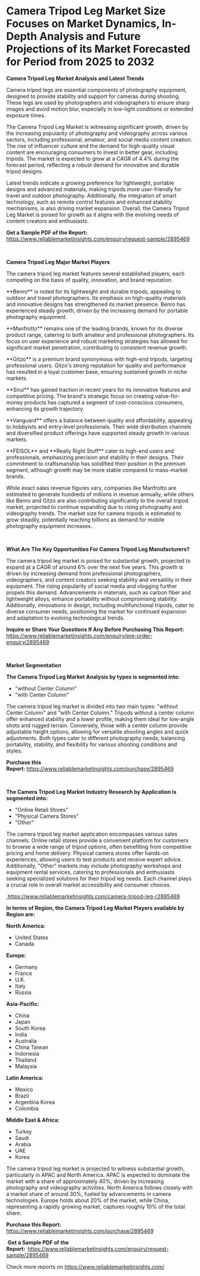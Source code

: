 <p><h1>Camera Tripod Leg Market Size Focuses on Market Dynamics, In-Depth Analysis and Future Projections of its Market Forecasted for Period from 2025 to 2032</h1></p><p><strong>Camera Tripod Leg Market Analysis and Latest Trends</strong></p>
<p><p>Camera tripod legs are essential components of photography equipment, designed to provide stability and support for cameras during shooting. These legs are used by photographers and videographers to ensure sharp images and avoid motion blur, especially in low-light conditions or extended exposure times. </p><p>The Camera Tripod Leg Market is witnessing significant growth, driven by the increasing popularity of photography and videography across various sectors, including professional, amateur, and social media content creation. The rise of influencer culture and the demand for high-quality visual content are encouraging consumers to invest in better gear, including tripods. The market is expected to grow at a CAGR of 4.4% during the forecast period, reflecting a robust demand for innovative and durable tripod designs.</p><p>Latest trends indicate a growing preference for lightweight, portable designs and advanced materials, making tripods more user-friendly for travel and outdoor photography. Additionally, the integration of smart technology, such as remote control features and enhanced stability mechanisms, is also driving market expansion. Overall, the Camera Tripod Leg Market is poised for growth as it aligns with the evolving needs of content creators and enthusiasts.</p></p>
<p><strong>Get a Sample PDF of the Report:&nbsp;</strong> <a href="https://www.reliablemarketinsights.com/enquiry/request-sample/2895469?utm_campaign=2564&utm_medium=2&utm_source=Github&utm_content=ia&utm_term=15032025&utm_id=camera-tripod-leg">https://www.reliablemarketinsights.com/enquiry/request-sample/2895469</a></p>
<p>&nbsp;</p>
<p><strong>Camera Tripod Leg Major Market Players</strong></p>
<p><p>The camera tripod leg market features several established players, each competing on the basis of quality, innovation, and brand reputation. </p><p>**Benro** is noted for its lightweight and durable tripods, appealing to outdoor and travel photographers. Its emphasis on high-quality materials and innovative designs has strengthened its market presence. Benro has experienced steady growth, driven by the increasing demand for portable photography equipment.</p><p>**Manfrotto** remains one of the leading brands, known for its diverse product range, catering to both amateur and professional photographers. Its focus on user experience and robust marketing strategies has allowed for significant market penetration, contributing to consistent revenue growth.</p><p>**Gitzo** is a premium brand synonymous with high-end tripods, targeting professional users. Gitzo's strong reputation for quality and performance has resulted in a loyal customer base, ensuring sustained growth in niche markets.</p><p>**Sirui** has gained traction in recent years for its innovative features and competitive pricing. The brand's strategic focus on creating value-for-money products has captured a segment of cost-conscious consumers, enhancing its growth trajectory.</p><p>**Vanguard** offers a balance between quality and affordability, appealing to hobbyists and entry-level professionals. Their wide distribution channels and diversified product offerings have supported steady growth in various markets.</p><p>**FEISOL** and **Really Right Stuff** cater to high-end users and professionals, emphasizing precision and stability in their designs. Their commitment to craftsmanship has solidified their position in the premium segment, although growth may be more stable compared to mass-market brands.</p><p>While exact sales revenue figures vary, companies like Manfrotto are estimated to generate hundreds of millions in revenue annually, while others like Benro and Gitzo are also contributing significantly to the overall tripod market, projected to continue expanding due to rising photography and videography trends. The market size for camera tripods is estimated to grow steadily, potentially reaching billions as demand for mobile photography equipment increases.</p></p>
<p>&nbsp;</p>
<p><strong>What Are The Key Opportunities For Camera Tripod Leg Manufacturers?</strong></p>
<p><p>The camera tripod leg market is poised for substantial growth, projected to expand at a CAGR of around 6% over the next five years. This growth is driven by increasing demand from professional photographers, videographers, and content creators seeking stability and versatility in their equipment. The rising popularity of social media and vlogging further propels this demand. Advancements in materials, such as carbon fiber and lightweight alloys, enhance portability without compromising stability. Additionally, innovations in design, including multifunctional tripods, cater to diverse consumer needs, positioning the market for continued expansion and adaptation to evolving technological trends.</p></p>
<p><strong>Inquire or Share Your Questions If Any Before Purchasing This Report:</strong> <a href="https://www.reliablemarketinsights.com/enquiry/pre-order-enquiry/2895469?utm_campaign=2564&utm_medium=2&utm_source=Github&utm_content=ia&utm_term=15032025&utm_id=camera-tripod-leg">https://www.reliablemarketinsights.com/enquiry/pre-order-enquiry/2895469</a></p>
<p>&nbsp;</p>
<p><strong>Market Segmentation</strong></p>
<p><strong>The Camera Tripod Leg Market Analysis by types is segmented into:</strong></p>
<p><ul><li>"without Center Column"</li><li>"with Center Column"</li></ul></p>
<p><p>The camera tripod leg market is divided into two main types: "without Center Column" and "with Center Column." Tripods without a center column offer enhanced stability and a lower profile, making them ideal for low-angle shots and rugged terrain. Conversely, those with a center column provide adjustable height options, allowing for versatile shooting angles and quick adjustments. Both types cater to different photography needs, balancing portability, stability, and flexibility for various shooting conditions and styles.</p></p>
<p><strong>Purchase this Report:&nbsp;</strong><a href="https://www.reliablemarketinsights.com/purchase/2895469?utm_campaign=2564&utm_medium=2&utm_source=Github&utm_content=ia&utm_term=15032025&utm_id=camera-tripod-leg">https://www.reliablemarketinsights.com/purchase/2895469</a></p>
<p>&nbsp;</p>
<p><strong>The Camera Tripod Leg Market Industry Research by Application is segmented into:</strong></p>
<p><ul><li>"Online Retail Stores"</li><li>"Physical Camera Stores"</li><li>"Other"</li></ul></p>
<p><p>The camera tripod leg market application encompasses various sales channels. Online retail stores provide a convenient platform for customers to browse a wide range of tripod options, often benefiting from competitive pricing and home delivery. Physical camera stores offer hands-on experiences, allowing users to test products and receive expert advice. Additionally, "Other" markets may include photography workshops and equipment rental services, catering to professionals and enthusiasts seeking specialized solutions for their tripod leg needs. Each channel plays a crucial role in overall market accessibility and consumer choices.</p></p>
<p><a href="https://www.reliablemarketinsights.com/camera-tripod-leg-r2895469?utm_campaign=2564&utm_medium=2&utm_source=Github&utm_content=ia&utm_term=15032025&utm_id=camera-tripod-leg">&nbsp;https://www.reliablemarketinsights.com/camera-tripod-leg-r2895469</a></p>
<p><strong>In terms of Region, the Camera Tripod Leg Market Players available by Region are:</strong></p>
<p>
    <p> <strong> North America: </strong>
        <ul>
            <li>United States</li>
            <li>Canada</li>
        </ul>
        </p> 
    <p> <strong> Europe: </strong>
        <ul>
            <li>Germany</li>
            <li>France</li>
            <li>U.K.</li>
            <li>Italy</li>
            <li>Russia</li>
        </ul>
        </p> 
    <p> <strong> Asia-Pacific: </strong>
        <ul>
            <li>China</li>
            <li>Japan</li>
            <li>South Korea</li>
            <li>India</li>
            <li>Australia</li>
            <li>China Taiwan</li>
            <li>Indonesia</li>
            <li>Thailand</li>
            <li>Malaysia</li>
        </ul>
        </p> 
    <p> <strong> Latin America: </strong>
        <ul>
            <li>Mexico</li>
            <li>Brazil</li>
            <li>Argentina Korea</li>
            <li>Colombia</li>
        </ul>
        </p> 
    <p> <strong> Middle East & Africa: </strong>
        <ul>
            <li>Turkey</li>
            <li>Saudi</li>
            <li>Arabia</li>
            <li>UAE</li>
            <li>Korea</li>
        </ul>
    </p>
    </p>
<p><p>The camera tripod leg market is projected to witness substantial growth, particularly in APAC and North America. APAC is expected to dominate the market with a share of approximately 40%, driven by increasing photography and videography activities. North America follows closely with a market share of around 30%, fueled by advancements in camera technologies. Europe holds about 20% of the market, while China, representing a rapidly growing market, captures roughly 10% of the total share.</p></p>
<p><strong>Purchase this Report: </strong><a href="https://www.reliablemarketinsights.com/purchase/2895469?utm_campaign=2564&utm_medium=2&utm_source=Github&utm_content=ia&utm_term=15032025&utm_id=camera-tripod-leg">https://www.reliablemarketinsights.com/purchase/2895469</a></p>
<p>&nbsp;<strong>Get a Sample PDF of the Report:&nbsp;&nbsp;</strong><a href="https://www.reliablemarketinsights.com/enquiry/request-sample/2895469?utm_campaign=2564&utm_medium=2&utm_source=Github&utm_content=ia&utm_term=15032025&utm_id=camera-tripod-leg">https://www.reliablemarketinsights.com/enquiry/request-sample/2895469</a></p>
<p><strong></strong></p>
<p>Check more reports on <a href="https://www.reliablemarketinsights.com/?utm_campaign=2564&utm_medium=2&utm_source=Github&utm_content=ia&utm_term=15032025&utm_id=camera-tripod-leg">https://www.reliablemarketinsights.com/</a></p>